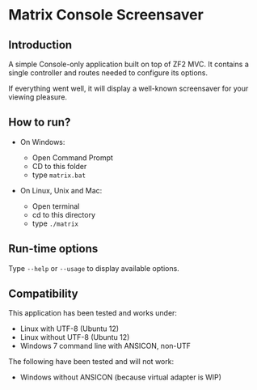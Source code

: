 Matrix Console Screensaver
=======================

Introduction
------------
A simple Console-only application built on top of ZF2 MVC. It contains a single controller and routes needed
to configure its options.

If everything went well, it will display a well-known screensaver for your viewing pleasure.

How to run?
------------

 * On Windows:
    * Open Command Prompt
    * CD to this folder
    * type `matrix.bat`

 * On Linux, Unix and Mac:
    * Open terminal
    * cd to this directory
    * type `./matrix`

Run-time options
--------------------

Type `--help` or `--usage` to display available options.


Compatibility
--------------
This application has been tested and works under:

 * Linux with UTF-8 (Ubuntu 12)
 * Linux without UTF-8 (Ubuntu 12)
 * Windows 7 command line with ANSICON, non-UTF

The following have been tested and will not work:

 * Windows without ANSICON (because virtual adapter is WIP)

